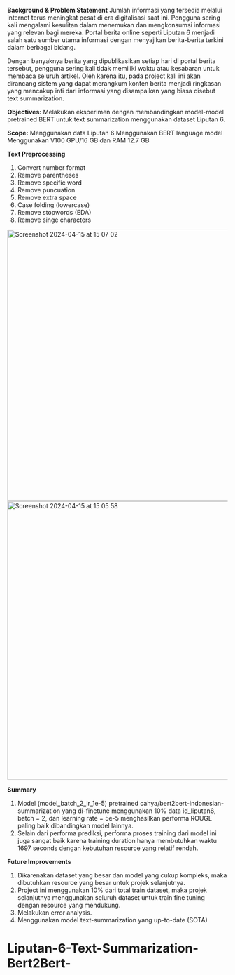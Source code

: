 **Background & Problem Statement**
Jumlah informasi yang tersedia melalui internet terus meningkat pesat di era digitalisasi saat ini. Pengguna sering kali mengalami kesulitan dalam menemukan dan mengkonsumsi informasi yang relevan bagi mereka. Portal berita online seperti Liputan 6 menjadi salah satu sumber utama informasi dengan menyajikan berita-berita terkini dalam berbagai bidang.

Dengan banyaknya berita yang dipublikasikan setiap hari di portal berita tersebut, pengguna sering kali tidak memiliki waktu atau kesabaran untuk membaca seluruh artikel. Oleh karena itu, pada project kali ini akan dirancang sistem yang dapat merangkum konten berita menjadi ringkasan yang mencakup inti dari informasi yang disampaikan yang biasa disebut text summarization.

**Objectives:**
Melakukan eksperimen dengan membandingkan model-model pretrained BERT untuk text summarization menggunakan dataset Liputan 6.

**Scope:**
Menggunakan data Liputan 6
Menggunakan BERT language model
Menggunakan V100 GPU/16 GB dan RAM 12.7 GB

**Text Preprocessing**
1. Convert number format
2. Remove parentheses
3. Remove specific word
4. Remove puncuation
5. Remove extra space
6. Case folding (lowercase)
7. Remove stopwords (EDA)
8. Remove singe characters


<img width="619" alt="Screenshot 2024-04-15 at 15 07 02" src="https://github.com/AlfianAliM/Liputan-6-Text-Summarization-Bert2Bert-/assets/115053112/a12dc292-6c72-4d38-9c27-f1c1876b18f7">
<img width="635" alt="Screenshot 2024-04-15 at 15 05 58" src="https://github.com/AlfianAliM/Liputan-6-Text-Summarization-Bert2Bert-/assets/115053112/3bfc8953-81d1-44f5-b58f-b43e7eca3e3a">

**Summary**
1. Model (model_batch_2_lr_1e-5) pretrained cahya/bert2bert-indonesian-summarization yang di-finetune menggunakan 10% data id_liputan6, batch = 2, dan learning rate = 5e-5 menghasilkan performa ROUGE paling baik dibandingkan model lainnya.
2. Selain dari performa prediksi, performa proses training dari model ini juga sangat baik karena training duration hanya membutuhkan waktu 1697 seconds dengan kebutuhan resource yang relatif rendah.

**Future Improvements**
1. Dikarenakan dataset yang besar dan model yang cukup kompleks, maka dibutuhkan resource yang besar untuk projek selanjutnya.
2. Project ini menggunakan 10% dari total train dataset, maka projek selanjutnya menggunakan seluruh dataset untuk train fine tuning dengan resource yang mendukung. 
3. Melakukan error analysis.
4. Menggunakan model text-summarization yang up-to-date (SOTA)
# Liputan-6-Text-Summarization-Bert2Bert-
